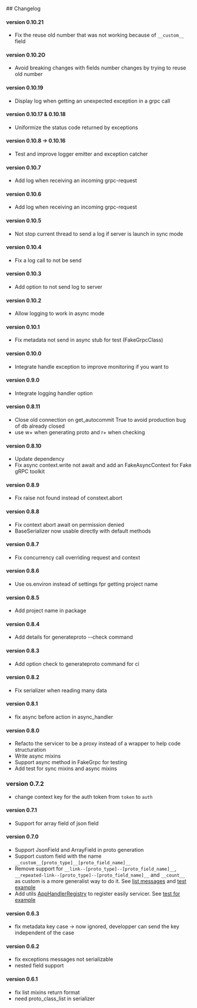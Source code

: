 ## Changelog

#### version 0.10.21

- Fix the reuse old number that was not working because of `__custom__` field

#### version 0.10.2O

- Avoid breaking changes with fields number changes by trying to reuse old number

#### version 0.10.19

- Display log when getting an unexpected exception in a grpc call


#### version 0.10.17 & 0.10.18

- Uniformize the status code returned by exceptions


#### version 0.10.8 -> 0.10.16

- Test and improve logger emitter and exception catcher 


#### version 0.10.7

- Add log when receiving an incoming grpc-request

#### version 0.10.6

- Add log when receiving an incoming grpc-request

#### version 0.10.5

- Not stop current thread to send a log if server is launch in sync mode

#### version 0.10.4

- Fix a log call to not be send

#### version 0.10.3

- Add option to not send log to server

#### version 0.10.2

- Allow logging to work in async mode

#### version 0.10.1

- Fix metadata not send in async stub for test (FakeGrpcClass)

#### version 0.10.0

- Integrate handle exception to improve monitoring if you want to

#### version 0.9.0

- Integrate logging handler option

#### version 0.8.11

- Close old connection on get_autocommit True to avoid production bug of db already closed
- use w+ when generating proto and r+ when checking

#### version 0.8.10

- Update dependency
- Fix async context.write not await and add an FakeAsyncContext for Fake gRPC toolkit

#### version 0.8.9

- Fix raise not found instead of constext.abort

#### version 0.8.8

- Fix context abort await on permission denied
- BaseSerializer now usable directly with default methods

#### version 0.8.7

- Fix concurrency call overriding request and context

#### version 0.8.6

- Use os.environ instead of settings fpr getting project name

#### version 0.8.5

- Add project name in package

#### version 0.8.4

- Add details for generateproto --check command

#### version 0.8.3

- Add option check to generateproto command for ci

#### version 0.8.2

- Fix serializer when reading many data

#### version 0.8.1

- fix async before action in async_handler

#### version 0.8.0

- Refacto the servicer to be a proxy instead of a wrapper to help code structuration
- Write async mixins
- Support async method in FakeGrpc for testing
- Add test for sync mixins and async mixins

### version 0.7.2

- change context key for the auth token from `token` to `auth`
#### version 0.7.1

- Support for array field of json field
#### version 0.7.0

- Support JsonField and ArrayField in proto generation
- Support custom field with the name `__custom__[proto_type]__[proto_field_name]__`
- Remove support for `__link--[proto_type]--[proto_field_name]__`, `__repeated-link--[proto_type]--[proto_field_name]__` and `__count__` as custom is a more generalist way to do it. See [list messages](https://github.com/socotecio/django-socio-grpc/blob/master/django_socio_grpc/mixins.py#L81) and [test example](https://github.com/socotecio/django-socio-grpc/blob/master/django_socio_grpc/tests/fakeapp/models.py#L76)
- Add utils [AppHandlerRegistry](https://github.com/socotecio/django-socio-grpc/blob/master/django_socio_grpc/utils/servicer_register.py#L4) to register easily servicer. See [test for example](https://github.com/socotecio/django-socio-grpc/blob/master/django_socio_grpc/tests/test_app_handler_registry.py#L32)

#### version 0.6.3

- fix metadata key case -> now ignored, developper can send the key independent of the case

#### version 0.6.2

- fix exceptions messages not serializable
- nested field support

#### version 0.6.1

- fix list mixins return format
- need proto_class_list in serializer
